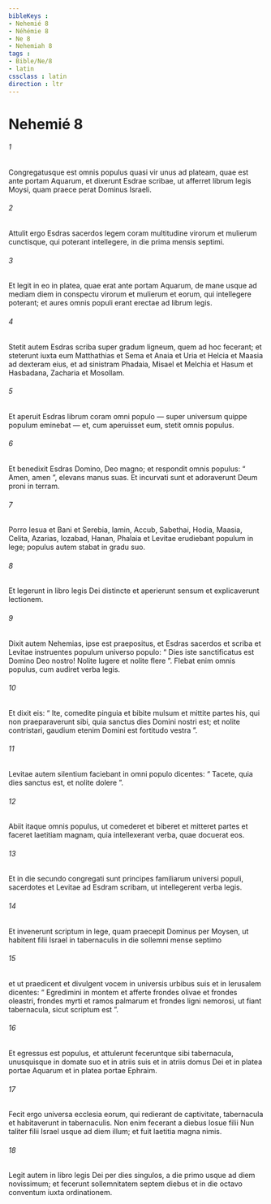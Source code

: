 ```yaml
---
bibleKeys : 
- Nehemié 8
- Néhémie 8
- Ne 8
- Nehemiah 8
tags : 
- Bible/Ne/8
- latin
cssclass : latin
direction : ltr
---
```


# Nehemié 8

###### 1
Congregatusque est omnis populus quasi vir unus ad plateam, quae est ante portam Aquarum, et dixerunt Esdrae scribae, ut afferret librum legis Moysi, quam praece perat Dominus Israeli. 
###### 2
Attulit ergo Esdras sacerdos legem coram multitudine virorum et mulierum cunctisque, qui poterant intellegere, in die prima mensis septimi. 
###### 3
Et legit in eo in platea, quae erat ante portam Aquarum, de mane usque ad mediam diem in conspectu virorum et mulierum et eorum, qui intellegere poterant; et aures omnis populi erant erectae ad librum legis.
###### 4
Stetit autem Esdras scriba super gradum ligneum, quem ad hoc fecerant; et steterunt iuxta eum Matthathias et Sema et Anaia et Uria et Helcia et Maasia ad dexteram eius, et ad sinistram Phadaia, Misael et Melchia et Hasum et Hasbadana, Zacharia et Mosollam. 
###### 5
Et aperuit Esdras librum coram omni populo — super universum quippe populum eminebat — et, cum aperuisset eum, stetit omnis populus. 
###### 6
Et benedixit Esdras Domino, Deo magno; et respondit omnis populus: “ Amen, amen ”, elevans manus suas. Et incurvati sunt et adoraverunt Deum proni in terram.
###### 7
Porro Iesua et Bani et Serebia, Iamin, Accub, Sabethai, Hodia, Maasia, Celita, Azarias, Iozabad, Hanan, Phalaia et Levitae erudiebant populum in lege; populus autem stabat in gradu suo. 
###### 8
Et legerunt in libro legis Dei distincte et aperierunt sensum et explicaverunt lectionem. 
###### 9
Dixit autem Nehemias, ipse est praepositus, et Esdras sacerdos et scriba et Levitae instruentes populum universo populo: “ Dies iste sanctificatus est Domino Deo nostro! Nolite lugere et nolite flere ”. Flebat enim omnis populus, cum audiret verba legis. 
###### 10
Et dixit eis: “ Ite, comedite pinguia et bibite mulsum et mittite partes his, qui non praeparaverunt sibi, quia sanctus dies Domini nostri est; et nolite contristari, gaudium etenim Domini est fortitudo vestra ”. 
###### 11
Levitae autem silentium faciebant in omni populo dicentes: “ Tacete, quia dies sanctus est, et nolite dolere ”. 
###### 12
Abiit itaque omnis populus, ut comederet et biberet et mitteret partes et faceret laetitiam magnam, quia intellexerant verba, quae docuerat eos.
###### 13
Et in die secundo congregati sunt principes familiarum universi populi, sacerdotes et Levitae ad Esdram scribam, ut intellegerent verba legis. 
###### 14
Et invenerunt scriptum in lege, quam praecepit Dominus per Moysen, ut habitent filii Israel in tabernaculis in die sollemni mense septimo 
###### 15
et ut praedicent et divulgent vocem in universis urbibus suis et in Ierusalem dicentes: “ Egredimini in montem et afferte frondes olivae et frondes oleastri, frondes myrti et ramos palmarum et frondes ligni nemorosi, ut fiant tabernacula, sicut scriptum est ”.
###### 16
Et egressus est populus, et attulerunt feceruntque sibi tabernacula, unusquisque in domate suo et in atriis suis et in atriis domus Dei et in platea portae Aquarum et in platea portae Ephraim. 
###### 17
Fecit ergo universa ecclesia eorum, qui redierant de captivitate, tabernacula et habitaverunt in tabernaculis. Non enim fecerant a diebus Iosue filii Nun taliter filii Israel usque ad diem illum; et fuit laetitia magna nimis. 
###### 18
Legit autem in libro legis Dei per dies singulos, a die primo usque ad diem novissimum; et fecerunt sollemnitatem septem diebus et in die octavo conventum iuxta ordinationem.
